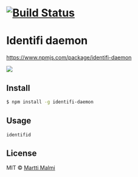 #  [![Build Status](https://secure.travis-ci.org/identifi/identifi-daemon.png?branch=master)](http://travis-ci.org/identifi/identifi-daemon)

# Identifi daemon

https://www.npmjs.com/package/identifi-daemon

![](http://mmalmi.github.io/illusions/construction.gif)

## Install

```sh
$ npm install -g identifi-daemon
```


## Usage

```cli
identifid
```

## License

MIT © [Martti Malmi](https://github.com/mmalmi)
